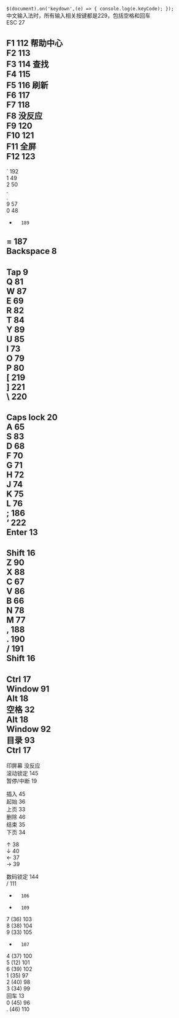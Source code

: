 `$(document).on('keydown',(e) => { console.log(e.keyCode); });`    
中文输入法时，所有输入相关按键都是229，包括空格和回车    
ESC		27    

F1		112		帮助中心    
F2		113		    
F3		114		查找    
F4		115    
F5		116		刷新    
F6		117    
F7		118    
F8				没反应    
F9		120    
F10		121    
F11				全屏    
F12		123    
---------------------------------------------------------
`		192    
1		49    
2		50    
.    
.    
9		57    
0		48    

-		189    
=		187    
Backspace		8    
--------------------------------------------------------
Tap		9    
Q		81    
W		87    
E		69    
R		82    
T		84    
Y		89    
U		85    
I		73    
O		79    
P		80    
[		219    
]		221    
\		220    
----------------------------------------------------------
Caps lock		20    
A		65    
S		83    
D		68    
F		70    
G		71    
H		72    
J		74    
K		75    
L		76    
; 		186    
‘		222    
Enter		13    
-------------------------------------------------------------
Shift		16    
Z		90    
X		88    
C		67    
V		86    
B		66    
N		78    
M		77    
, 		188    
. 		190    
/		191    
Shift		16    
--------------------------------------------------------------
Ctrl		17    
Window		91    
Alt		18    
空格		32    
Alt		18    
Window		92    
目录		93    
Ctrl		17    
----------------------------------------------------------------
印屏幕		没反应    
滚动锁定		145    
暂停/中断	19    

插入		45    
起始		36    
上页		33    
删除		46    
结束		35    
下页		34    

↑		38    
↓		40    
←		37    
→		39    

数码锁定	144    
/		111    
*		106    
-		109    
7		(36)	103    
8		(38)	104    
9		(33)	105    
+		107    
4		(37)	100    
5		(12)	101    
6		(39)	102    
1		(35)	97    
2		(40)	98    
3		(34)	99    
回车		13    
0		(45)	96    
.		(46)	110    
